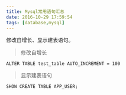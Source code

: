 ```yaml
---
title: Mysql常用语句汇总
date: 2016-10-29 17:59:54
tags: [database,mysql]
---
```

修改自增长、显示建表语句。
<!--more-->
>   修改自增长

    ALTER TABLE test_table AUTO_INCREMENT = 100

>   显示建表语句

    SHOW CREATE TABLE APP_USER;





